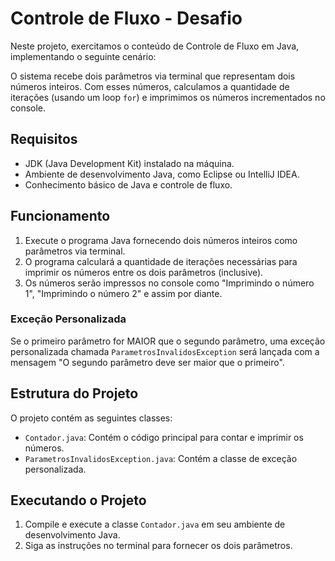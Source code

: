 # Controle de Fluxo - Desafio

Neste projeto, exercitamos o conteúdo de Controle de Fluxo em Java, implementando o seguinte cenário:

O sistema recebe dois parâmetros via terminal que representam dois números inteiros. Com esses números, calculamos a quantidade de iterações (usando um loop `for`) e imprimimos os números incrementados no console.

## Requisitos

- JDK (Java Development Kit) instalado na máquina.
- Ambiente de desenvolvimento Java, como Eclipse ou IntelliJ IDEA.
- Conhecimento básico de Java e controle de fluxo.

## Funcionamento

1. Execute o programa Java fornecendo dois números inteiros como parâmetros via terminal.
2. O programa calculará a quantidade de iterações necessárias para imprimir os números entre os dois parâmetros (inclusive).
3. Os números serão impressos no console como "Imprimindo o número 1", "Imprimindo o número 2" e assim por diante.

### Exceção Personalizada

Se o primeiro parâmetro for MAIOR que o segundo parâmetro, uma exceção personalizada chamada `ParametrosInvalidosException` será lançada com a mensagem "O segundo parâmetro deve ser maior que o primeiro".

## Estrutura do Projeto

O projeto contém as seguintes classes:

- `Contador.java`: Contém o código principal para contar e imprimir os números.
- `ParametrosInvalidosException.java`: Contém a classe de exceção personalizada.

## Executando o Projeto

1. Compile e execute a classe `Contador.java` em seu ambiente de desenvolvimento Java.
2. Siga as instruções no terminal para fornecer os dois parâmetros.




